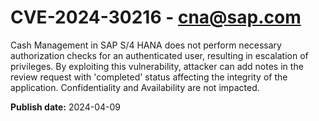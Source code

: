 # CVE-2024-30216 - cna@sap.com

Cash Management in SAP S/4 HANA does not perform necessary authorization checks for an authenticated user, resulting in escalation of privileges. By exploiting this vulnerability, attacker can add notes in the review request with 'completed' status affecting the integrity of the application. Confidentiality and Availability are not impacted.



**Publish date:** 2024-04-09
